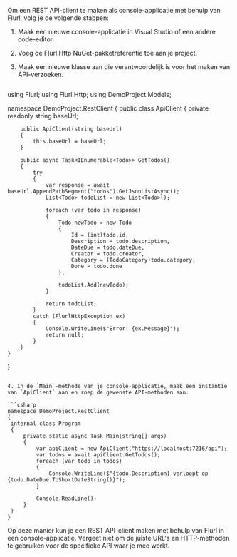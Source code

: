 Om een REST API-client te maken als console-applicatie met behulp van Flurl, volg je de volgende stappen:

1. Maak een nieuwe console-applicatie in Visual Studio of een andere code-editor.
2. Voeg de Flurl.Http NuGet-pakketreferentie toe aan je project.
3. Maak een nieuwe klasse aan die verantwoordelijk is voor het maken van API-verzoeken.

   ```csharp
using Flurl;
using Flurl.Http;
using DemoProject.Models;

namespace DemoProject.RestClient
{
    public class ApiClient
    {
        private readonly string baseUrl;

        public ApiClient(string baseUrl)
        {
            this.baseUrl = baseUrl;
        }

        public async Task<IEnumerable<Todo>> GetTodos()
        {
            try
            {
                var response = await baseUrl.AppendPathSegment("todos").GetJsonListAsync();
                List<Todo> todoList = new List<Todo>();

                foreach (var todo in response)
                {
                    Todo newTodo = new Todo
                    {
                        Id = (int)todo.id,
                        Description = todo.description,
                        DateDue = todo.dateDue,
                        Creator = todo.creator,
                        Category = (TodoCategory)todo.category,
                        Done = todo.done
                    };

                    todoList.Add(newTodo);
                }

                return todoList;
            }
            catch (FlurlHttpException ex)
            {
                Console.WriteLine($"Error: {ex.Message}");
                return null;
            }
        }
    }
}
   ```

4. In de `Main`-methode van je console-applicatie, maak een instantie van `ApiClient` aan en roep de gewenste API-methoden aan.

   ```csharp
namespace DemoProject.RestClient
{
    internal class Program
    {
        private static async Task Main(string[] args)
        {
            var apiClient = new ApiClient("https://localhost:7216/api");
            var todos = await apiClient.GetTodos();
            foreach (var todo in todos)
            {
                Console.WriteLine($"{todo.Description} verloopt op {todo.DateDue.ToShortDateString()}");
            }

            Console.ReadLine();
        }
    }
}
   ```

Op deze manier kun je een REST API-client maken met behulp van Flurl in een console-applicatie. Vergeet niet om de juiste URL's en HTTP-methoden te gebruiken voor de specifieke API waar je mee werkt.